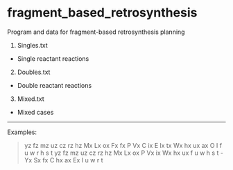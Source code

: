 # fragment_based_retrosynthesis
Program and data for fragment-based retrosynthesis planning

1. Singles.txt
 - Single reactant reactions
2. Doubles.txt
 - Double reactant reactions
3. Mixed.txt
 - Mixed cases
---- 
Examples:

> yz fz mz uz cz rz hz Mx Lx ox Fx fx P Vx C ix E lx tx Wx hx ux ax O I f u w r h s t 	yz fz mz uz cz rz hz Mx Lx ox P Vx ix Wx hx ux f u w h s t - Yx Sx fx C hx ax Ex I u w r t 
